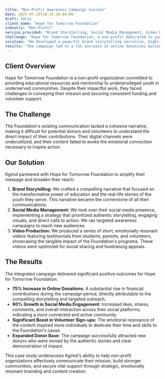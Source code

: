 ```yaml
---
title: "Non-Profit Awareness Campaign Success"
date: 2025-07-28T18:35:34-04:00
draft: false
client_name: "Hope for Tomorrow Foundation"
industry: "Non-Profit"
service_provided: "Brand Storytelling, Social Media Management, Video Production"
challenge: "Hope for Tomorrow Foundation, a non-profit dedicated to youth education, struggled to effectively communicate its impact and attract new donors. Their messaging was fragmented, and their digital presence lacked emotional resonance."
solution: "We developed a powerful brand storytelling narrative, highlighting real-life success stories. Our team managed their social media, creating engaging content and running targeted awareness campaigns. We also produced a series of short, impactful videos showcasing their work and beneficiary testimonials."
results: "The campaign led to a 75% increase in online donations during the campaign period, a 60% growth in social media engagement, and a significant boost in volunteer sign-ups. The compelling storytelling resonated deeply with the audience, expanding their donor base and community support."
---
```


## Client Overview

Hope for Tomorrow Foundation is a non-profit organization committed to providing educational resources and mentorship to underprivileged youth in underserved communities. Despite their impactful work, they faced challenges in conveying their mission and securing consistent funding and volunteer support.

## The Challenge

The Foundation's existing communication lacked a cohesive narrative, making it difficult for potential donors and volunteers to understand the direct impact of their contributions. Their digital channels were underutilized, and their content failed to evoke the emotional connection necessary to inspire action.

## Our Solution

Kgimd partnered with Hope for Tomorrow Foundation to amplify their message and broaden their reach:

1.  **Brand Storytelling:** We crafted a compelling narrative that focused on the transformative power of education and the real-life stories of the youth they serve. This narrative became the cornerstone of all their communications.
2.  **Social Media Management:** We took over their social media presence, implementing a strategy that prioritized authentic storytelling, engaging visuals, and direct calls to action. We ran targeted awareness campaigns to reach new audiences.
3.  **Video Production:** We produced a series of short, emotionally resonant videos featuring testimonials from students, parents, and volunteers, showcasing the tangible impact of the Foundation's programs. These videos were optimized for social sharing and fundraising appeals.

## The Results

The integrated campaign delivered significant positive outcomes for Hope for Tomorrow Foundation:

*   **75% Increase in Online Donations:** A substantial rise in financial contributions during the campaign period, directly attributable to the compelling storytelling and targeted outreach.
*   **60% Growth in Social Media Engagement:** Increased likes, shares, comments, and overall interaction across their social platforms, indicating a more connected and active community.
*   **Significant Boost in Volunteer Sign-ups:** The emotional resonance of the content inspired more individuals to dedicate their time and skills to the Foundation's cause.
*   **Expanded Donor Base:** The campaign successfully attracted new donors who were moved by the authentic stories and clear demonstration of impact.

This case study underscores Kgimd's ability to help non-profit organizations effectively communicate their mission, build stronger communities, and secure vital support through strategic, emotionally resonant branding and content creation.